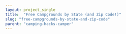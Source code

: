 ```yaml
---
layout: project_single
title:  "Free Campgrounds by State (and Zip Code!)"
slug: "free-campgrounds-by-state-and-zip-code"
parent: "camping-hacks-camper"
---
```

 